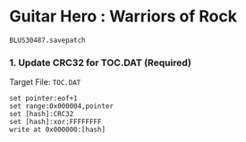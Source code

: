 #  Guitar Hero : Warriors of Rock 

`BLUS30487.savepatch`

### 1. Update CRC32 for TOC.DAT (Required)

Target File: `TOC.DAT`

```
set pointer:eof+1
set range:0x000004,pointer
set [hash]:CRC32
set [hash]:xor:FFFFFFFF
write at 0x000000:[hash]
```

